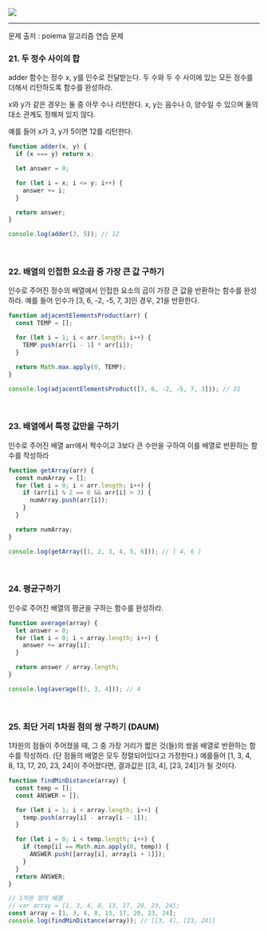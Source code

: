 ![](https://images.velog.io/post-images/leejh3224/619516b0-e892-11e8-98f5-997ef3c38110/what-is-an-algorithm-featured.png)

------

문제 출저 : poiema 알고리즘 연습 문제



### 21. 두 정수 사이의 합

adder 함수는 정수 x, y를 인수로 전달받는다. 두 수와 두 수 사이에 있는 모든 정수를 더해서 리턴하도록 함수를 완성하라.

x와 y가 같은 경우는 둘 중 아무 수나 리턴한다. x, y는 음수나 0, 양수일 수 있으며 둘의 대소 관계도 정해져 있지 않다.

예를 들어 x가 3, y가 5이면 12를 리턴한다.

```javascript
function adder(x, y) {
  if (x === y) return x;

  let answer = 0;

  for (let i = x; i <= y; i++) {
    answer += i;
  }

  return answer;
}

console.log(adder(3, 5)); // 12
```

<br/>



### 22. 배열의 인접한 요소곱 중 가장 큰 값 구하기

인수로 주어진 정수의 배열에서 인접한 요소의 곱이 가장 큰 값을 반환하는 함수를 완성하라. 예를 들어 인수가 [3, 6, -2, -5, 7, 3]인 경우, 21을 반환한다.

```javascript
function adjacentElementsProduct(arr) {
  const TEMP = [];

  for (let i = 1; i < arr.length; i++) {
    TEMP.push(arr[i - 1] * arr[i]);
  }

  return Math.max.apply(0, TEMP);
}

console.log(adjacentElementsProduct([3, 6, -2, -5, 7, 3])); // 21
```

<br/>



### 23. 배열에서 특정 값만을 구하기

인수로 주어진 배열 arr에서 짝수이고 3보다 큰 수만을 구하여 이를 배열로 반환하는 함수를 작성하라

```javascript
function getArray(arr) {
  const numArray = [];
  for (let i = 0; i < arr.length; i++) {
    if (arr[i] % 2 == 0 && arr[i] > 3) {
      numArray.push(arr[i]);
    }
  }

  return numArray;
}

console.log(getArray([1, 2, 3, 4, 5, 6])); // [ 4, 6 ]
```

<br/>



### 24. 평균구하기

인수로 주어진 배열의 평균을 구하는 함수를 완성하라.

```javascript
function average(array) {
  let answer = 0;
  for (let i = 0; i < array.length; i++) {
    answer += array[i];
  }

  return answer / array.length;
}

console.log(average([5, 3, 4])); // 4
```



<br/>



### 25. 최단 거리 1차원 점의 쌍 구하기 (DAUM) 

1차원의 점들이 주어졌을 때, 그 중 가장 거리가 짧은 것(들)의 쌍을 배열로 반환하는 함수를 작성하라. (단 점들의 배열은 모두 정렬되어있다고 가정한다.) 예를들어 [1, 3, 4, 8, 13, 17, 20, 23, 24]이 주어졌다면, 결과값은 [[3, 4], [23, 24]]가 될 것이다.

```javascript
function findMinDistance(array) {
  const temp = [];
  const ANSWER = [];

  for (let i = 1; i < array.length; i++) {
    temp.push(array[i] - array[i - 1]);
  }

  for (let i = 0; i < temp.length; i++) {
    if (temp[i] == Math.min.apply(0, temp)) {
      ANSWER.push([array[i], array[i + 1]]);
    }
  }
  return ANSWER;
}

// 1차원 점의 배열
// var array = [1, 3, 4, 8, 13, 17, 20, 23, 24];
const array = [1, 3, 4, 8, 13, 17, 20, 23, 24];
console.log(findMinDistance(array)); // [[3, 4], [23, 24]]

```

<br/>

